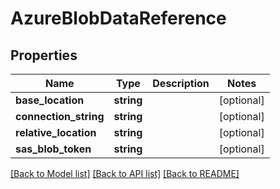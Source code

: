 # AzureBlobDataReference

## Properties
Name | Type | Description | Notes
------------ | ------------- | ------------- | -------------
**base_location** | **string** |  | [optional] 
**connection_string** | **string** |  | [optional] 
**relative_location** | **string** |  | [optional] 
**sas_blob_token** | **string** |  | [optional] 

[[Back to Model list]](../README.md#documentation-for-models) [[Back to API list]](../README.md#documentation-for-api-endpoints) [[Back to README]](../README.md)


